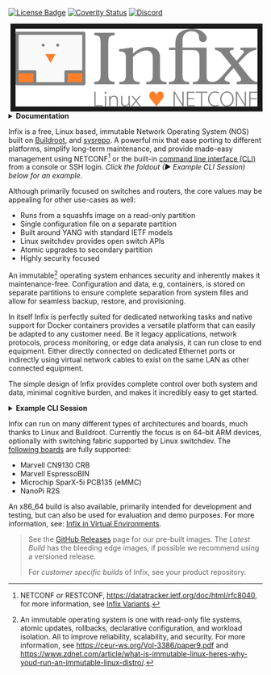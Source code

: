[![License Badge][]][License] [![Coverity Status][]][Coverity Scan] [![Discord][discord-badge]][discord-url]

<img align="right" src="doc/logo.png" alt="Infix - Linux <3 NETCONF" width=480 border=10>
<details><summary><b>Documentation</b></summary>

 - **Infix In-Depth**
   - [Infix Variants](doc/variant.md)
   - [Boot Procedure](doc/boot.md)
   - [Containers in Infix](doc/container.md)
   - [Developer's Guide](doc/developers-guide.md)
   - [Discover Your Device](doc/discovery.md)
   - [Virtual Environments](doc/virtual.md)
   - [Origin & Licensing](doc/license.md)
- **CLI Topics**
   - [Introduction to the CLI](doc/cli/introduction.md)
   - [CLI User's Guide](doc/cli/tutorial.md)
   - [Quick Overview](doc/cli/quick.md)

</details>

Infix is a free, Linux based, immutable Network Operating System (NOS)
built on [Buildroot][1], and [sysrepo][2].  A powerful mix that ease
porting to different platforms, simplify long-term maintenance, and
provide made-easy management using NETCONF[^1] or the built-in [command
line interface (CLI)][3] from a console or SSH login.  *Click the
foldout (▶ Example CLI Session) below for an example.*

Although primarily focused on switches and routers, the core values
may be appealing for other use-cases as well:

- Runs from a squashfs image on a read-only partition
- Single configuration file on a separate partition
- Built around YANG with standard IETF models
- Linux switchdev provides open switch APIs
- Atomic upgrades to secondary partition
- Highly security focused

An immutable[^2] operating system enhances security and inherently makes
it maintenance-free.  Configuration and data, e.g, containers, is stored
on separate partitions to ensure complete separation from system files
and allow for seamless backup, restore, and provisioning.

In itself Infix is perfectly suited for dedicated networking tasks and
native support for Docker containers provides a versatile platform that
can easily be adapted to any customer need.  Be it legacy applications,
network protocols, process monitoring, or edge data analysis, it can run
close to end equipment.  Either directly connected on dedicated Ethernet
ports or indirectly using virtual network cables to exist on the same
LAN as other connected equipment.

The simple design of Infix provides complete control over both system
and data, minimal cognitive burden, and makes it incredibly easy to get
started.

<details><summary><b>Example CLI Session</b></summary>

The CLI configure context is automatically generated from the loaded
YANG models and their corresponding [sysrepo][2] plugins.  The following
is brief example of how to set the IP address of an interface:

```
admin@infix-12-34-56:/> configure
admin@infix-12-34-56:/config/> edit interface eth0
admin@infix-12-34-56:/config/interface/eth0/> set ipv4 <TAB>
      address     autoconf bind-ni-name      enabled
	  forwarding  mtu      neighbor
admin@infix-12-34-56:/config/interface/eth0/> set ipv4 address 192.168.2.200 prefix-length 24
admin@infix-12-34-56:/config/interface/eth0/> show
type ethernet;
ipv4 {
  address 192.168.2.200 {
    prefix-length 24;
  }
}
ipv6
admin@infix-12-34-56:/config/interface/eth0/> diff
interfaces {
  interface eth0 {
+    ipv4 {
+      address 192.168.2.200 {
+        prefix-length 24;
+      }
+    }
  }
}
admin@infix-12-34-56:/config/interface/eth0/> leave
admin@infix-12-34-56:/> show interfaces
INTERFACE       PROTOCOL   STATE       DATA
eth0            ethernet   UP          52:54:00:12:34:56
                ipv4                   192.168.2.200/24 (static)
                ipv6                   fe80::5054:ff:fe12:3456/64 (link-layer)
lo              ethernet   UP          00:00:00:00:00:00
                ipv4                   127.0.0.1/8 (static)
                ipv6                   ::1/128 (static)
admin@infix-12-34-56:/> copy running-config startup-config
```

[Click here][3] for more details.
</details>

Infix can run on many different types of architectures and boards, much
thanks to Linux and Buildroot.  Currently the focus is on 64-bit ARM
devices, optionally with switching fabric supported by Linux switchdev.
The [following boards](board/aarch64/README.md) are fully supported:

 - Marvell CN9130 CRB
 - Marvell EspressoBIN
 - Microchip SparX-5i PCB135 (eMMC)
 - NanoPi R2S

An x86_64 build is also available, primarily intended for development
and testing, but can also be used for evaluation and demo purposes.  For
more information, see: [Infix in Virtual Environments](doc/virtual.md).

> See the [GitHub Releases](https://github.com/kernelkit/infix/releases)
> page for our pre-built images.  The *Latest Build* has the bleeding
> edge images, if possible we recommend using a versioned release.
>
> For *customer specific builds* of Infix, see your product repository.

[^1]: NETCONF or RESTCONF, <https://datatracker.ietf.org/doc/html/rfc8040>,
    for more information, see [Infix Variants](doc/variant.md).

[^2]: An immutable operating system is one with read-only file systems,
    atomic updates, rollbacks, declarative configuration, and workload
    isolation.  All to improve reliability, scalability, and security.
    For more information, see <https://ceur-ws.org/Vol-3386/paper9.pdf>
    and <https://www.zdnet.com/article/what-is-immutable-linux-heres-why-youd-run-an-immutable-linux-distro/>.

[1]: https://buildroot.org/
[2]: https://www.sysrepo.org/
[3]: doc/cli/introduction.md
[License]:         https://en.wikipedia.org/wiki/GPL_license
[License Badge]:   https://img.shields.io/badge/License-GPL%20v2-blue.svg
[Coverity Scan]:   https://scan.coverity.com/projects/29393
[Coverity Status]: https://scan.coverity.com/projects/29393/badge.svg
[discord-badge]:   https://img.shields.io/discord/1182652155618918411.svg?logo=discord
[discord-url]:     https://discord.gg/6bHJWQNVxN
